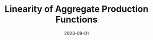 ---
title: "Linearity of Aggregate Production Functions"
collection: publications
link: https://arxiv.org/abs/2309.15760
date: 2023-09-01
coauthor: "Christopher P. Chambers"
---
